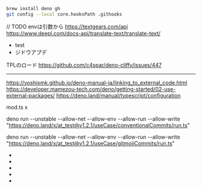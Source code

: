 ```bash
brew install deno gh
git config --local core.hooksPath .githooks
```

// TODO envは引数から https://textgears.com/api
https://www.deepl.com/docs-api/translate-text/translate-text/

- test
- ジドウアプデ

TPLのロード https://github.com/c4spar/deno-cliffy/issues/447

---

https://yoshixmk.github.io/deno-manual-ja/linking_to_external_code.html
https://developer.mamezou-tech.com/deno/getting-started/02-use-external-packages/
https://deno.land/manual/typescript/configuration

mod.ts x

deno run --unstable --allow-net --allow-env --allow-run --allow-write
"https://deno.land/x/at_test@v1.2.1/useCase/conventionalCommits/run.ts"

deno run --unstable --allow-net --allow-env --allow-run --allow-write
"https://deno.land/x/at_test@v1.2.1/useCase/gitmojiCommits/run.ts"

-
-
-
-
-
